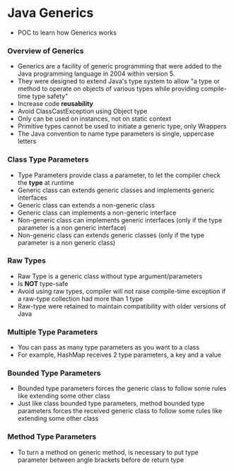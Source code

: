 # Java Generics

- POC to learn how Generics works

### Overview of Generics

- Generics are a facility of generic programming that were added to the Java programming language in 2004 within version 5.
- They were designed to extend Java's type system to allow "a type or method to operate on objects of various types while providing compile-time type safety"
- Increase code **reusability**
- Avoid ClassCastException using Object type
- Only can be used on instances, not on static context
- Primitive types cannot be used to initiate a generic type, only Wrappers
- The Java convention to name type parameters is single, uppercase letters

### Class Type Parameters

- Type Parameters provide class a parameter, to let the compiler check the **type** at runtime
- Generic class can extends generic classes and implements generic interfaces 
- Generic class can extends a non-generic class
- Generic class can implements a non-generic interface
- Non-generic class can implements generic interfaces (only if the type parameter is a non generic interface)
- Non-generic class can extends generic classes (only if the type parameter is a non generic class)

### Raw Types
- Raw Type is a generic class without type argument/parameters
- Is **NOT** type-safe
- Avoid using raw types, compiler will not raise compile-time exception if a raw-type collection had more than 1 type
- Raw-type were retained to maintain compatibility with older versions of Java

### Multiple Type Parameters
- You can pass as many type parameters as you want to a class
- For example, HashMap receives 2 type parameters, a key and a value

### Bounded Type Parameters
- Bounded type parameters forces the generic class to follow some rules like extending some other class
- Just like class bounded type parameters, method bounded type parameters forces the received generic class to follow some rules like extending some other class

### Method Type Parameters
- To turn a method on generic method, is necessary to put type parameter between angle brackets before de return type
